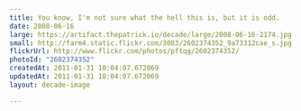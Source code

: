 ```yaml
---
title: You know, I'm not sure what the hell this is, but it is odd.
date: 2008-06-16
large: https://artifact.thepatrick.io/decade/large/2008-06-16-2174.jpg
small: http://farm4.static.flickr.com/3083/2602374352_9a73312cae_s.jpg
flickrUrl: http://www.flickr.com/photos/pftqg/2602374352/
photoId: "2602374352"
createdAt: 2011-01-31 10:04:07.672069
updatedAt: 2011-01-31 10:04:07.672069
layout: decade-image

---
```


